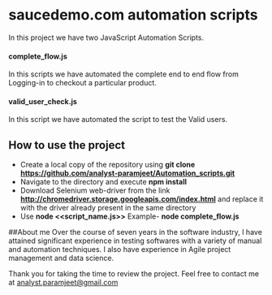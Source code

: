 # saucedemo.com automation scripts
 In this project we have two JavaScript Automation Scripts.
 
 #### complete_flow.js
 In this scripts we have automated the complete end to end flow from Logging-in to checkout a particular product.
 
 #### valid_user_check.js
 In this script we have automated the script to test the Valid users.
 
 ## How to use the project
 * Create a local copy of the repository using **git clone https://github.com/analyst-paramjeet/Automation_scripts.git** 
 * Navigate to the directory and execute **npm install**
 * Download Selenium web-driver from the link **http://chromedriver.storage.googleapis.com/index.html** and replace it with the driver already present in the same directory
 * Use **node <<script_name.js>>** Example- **node complete_flow.js**

##About me
Over the course of seven years in the software industry, I have attained significant experience in testing softwares with a variety of manual and automation techniques. I also have experience in Agile project management and data science.

Thank you for taking the time to review the project. Feel free to contact me at analyst.paramjeet@gmail.com
